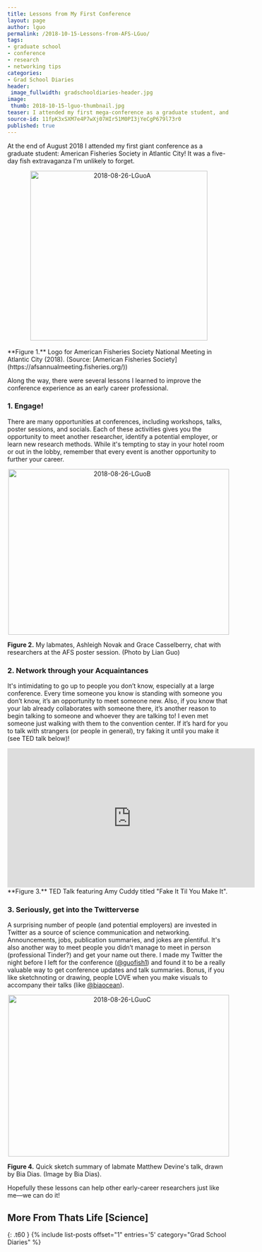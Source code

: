 ```yaml
---
title: Lessons from My First Conference 
layout: page
author: lguo
permalink: /2018-10-15-Lessons-from-AFS-LGuo/
tags:
- graduate school
- conference
- research
- networking tips
categories:
- Grad School Diaries
header:
 image_fullwidth: gradschooldiaries-header.jpg
image:
 thumb: 2018-10-15-lguo-thumbnail.jpg
teaser: I attended my first mega-conference as a graduate student, and I learned a few things along the way...
source-id: 11fpK3xSXM7e4P7wXj07HIr51M0PI3jYeCgP679l73r0
published: true
---
```

At the end of August 2018 I attended my first giant conference as a graduate student: American Fisheries Society in Atlantic City! It was a five-day fish extravaganza I'm unlikely to forget. 

<center><a data-flickr-embed="true" data-context="true"  href="https://www.flickr.com/photos/139839751@N06/42505187680/in/dateposted-friend/" title="2018-08-26-LGuoA"><img src="https://farm2.staticflickr.com/1895/42505187680_42bc946367.jpg" width="401" height="384" alt="2018-08-26-LGuoA"></a><script async src="//embedr.flickr.com/assets/client-code.js" charset="utf-8"></script></center><br>
**Figure 1.** Logo for American Fisheries Society National Meeting in Atlantic City (2018). (Source: [American Fisheries Society](https://afsannualmeeting.fisheries.org/))

Along the way, there were several lessons I learned to improve the conference experience as an early career professional. 

<h3>1. Engage!</h3>

There are many opportunities at conferences, including workshops, talks, poster sessions, and socials. Each of these activities gives you the opportunity to meet another researcher, identify a potential employer, or learn new research methods. While it's tempting to stay in your hotel room or out in the lobby, remember that every event is another opportunity to further your career. 

<center><a data-flickr-embed="true" data-context="true"  href="https://www.flickr.com/photos/139839751@N06/30445755278/in/dateposted-friend/" title="2018-08-26-LGuoB"><img src="https://farm2.staticflickr.com/1861/30445755278_b55185ba1b.jpg" width="500" height="375" alt="2018-08-26-LGuoB"></a><script async src="//embedr.flickr.com/assets/client-code.js" charset="utf-8"></script></center>

**Figure 2.** My labmates, Ashleigh Novak and Grace Casselberry, chat with researchers at the AFS poster session. (Photo by Lian Guo)

<h3>2. Network through your Acquaintances</h3>

It's intimidating to go up to people you don’t know, especially at a large conference. Every time someone you know is standing with someone you don’t know, it’s an opportunity to meet someone new. Also, if you know that your lab already collaborates with someone there, it’s another reason to begin talking to someone and whoever they are talking to! I even met someone just walking with them to the convention center. If it’s hard for you to talk with strangers (or people in general), try faking it until you make it (see TED talk below)!<br>

<iframe width="560" height="315" src="https://www.youtube.com/embed/RVmMeMcGc0Y" frameborder="0" allow="autoplay; encrypted-media" allowfullscreen></iframe><br>
**Figure 3.** TED Talk featuring Amy Cuddy titled "Fake It Til You Make It".

<h3>3. Seriously, get into the Twitterverse</h3>

A surprising number of people (and potential employers) are invested in Twitter as a source of science communication and networking. Announcements, jobs, publication summaries, and jokes are plentiful. It's also another way to meet people you didn’t manage to meet in person (professional Tinder?) and get your name out there. I made my Twitter the night before I left for the conference ([@guofish1](https://twitter.com/guofish1)) and found it to be a really valuable way to get conference updates and talk summaries. Bonus, if you like sketchnoting or drawing, people LOVE when you make visuals to accompany their talks (like [@biaocean](https://twitter.com/biaocean)). 

<center><a data-flickr-embed="true" data-context="true"  href="https://www.flickr.com/photos/139839751@N06/30445755318/in/dateposted-friend/" title="2018-08-26-LGuoC"><img src="https://farm2.staticflickr.com/1878/30445755318_bec77cd46f.jpg" width="500" height="366" alt="2018-08-26-LGuoC"></a><script async src="//embedr.flickr.com/assets/client-code.js" charset="utf-8"></script></center>

**Figure 4.** Quick sketch summary of labmate Matthew Devine's talk, drawn by Bia Dias. (Image by Bia Dias).

Hopefully these lessons can help other early-career researchers just like me—we can do it! 

## More From Thats Life [Science]
{: .t60 }
{% include list-posts offset="1" entries='5' category="Grad School Diaries" %}
